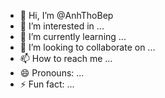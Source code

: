 - 👋 Hi, I’m @AnhThoBep
- 👀 I’m interested in ...
- 🌱 I’m currently learning ...
- 💞️ I’m looking to collaborate on ...
- 📫 How to reach me ...
- 😄 Pronouns: ...
- ⚡ Fun fact: ...

<!---
AnhThoBep/AnhThoBep is a ✨ special ✨ repository because its `README.md` (this file) appears on your GitHub profile.
You can click the Preview link to take a look at your changes.
--->
